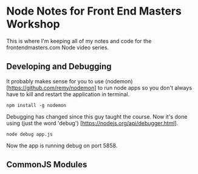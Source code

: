 # Node Notes for Front End Masters Workshop

This is where I'm keeping all of my notes and code for the frontendmasters.com Node video series.

## Developing and Debugging

It probably makes sense for you to use (nodemon) [https://github.com/remy/nodemon] to run node apps so you don't always have to kill and restart the application in terminal.

	npm install -g nodemon		

Debugging has changed since this guy taught the course. Now it's done using (just the word 'debug') [https://nodejs.org/api/debugger.html]. 

	node debug app.js
	
Now the app is running debug on port 5858.

## CommonJS Modules


